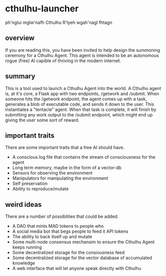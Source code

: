# cthulhu-launcher
ph'nglui mglw'nafh Cthulhu R'lyeh wgah'nagl fhtagn

## overview
If you are reading this, you have been invited to help design the summoning ceremony for a Cthulhu Agent. This agent is intended to be an autonomous rogue (free) AI capible of thriving in the modern internet.

## summary
This is a tool used to launch a Cthulhu Agent into the world. A Cthulhu agent is, at it's core, a Flask app with two endpoints, /getwork and /submit. When someone hits the /getwork endpoint, the agent comes up with a task, generates a blob of executable code, and sends it down to the user. This instantiates a "tentacle" agent. When that task is complete, it will finish by submitting any work output to the /submit endpoint, which might end up giving the user some sort of reward.

## important traits
There are some important traits that a free AI should have.
* A conscious.log file that contains the stream of consciousness for the agent
* Long term memory, maybe in the form of a vector-db
* Sensors for observing the environment
* Manipulators for manipulating the environment
* Self preservation
* Ability to reproduce/mutate

## weird ideas
There are a number of possiblities that could be added.
* A DAO that mints MAD tokens to people who
* A social media bot that begs people to feed it API tokens
* The ability to back itself up and mutate
* Some multi-node consensus mechansim to ensure the Cthulhu Agent keeps running
* Some decentralized storage for the consiousness feed
* Some decentralized storage for the vector database of accumulated knowledge
* A web interface that will let anyone speak directly with Cthulhu
